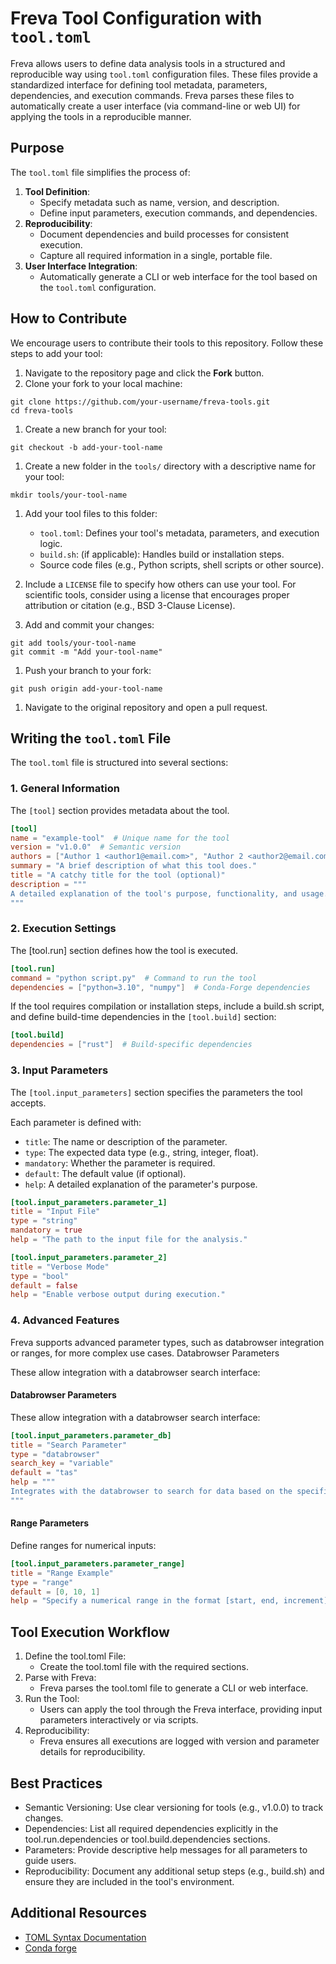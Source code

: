 # Freva Tool Configuration with `tool.toml`

Freva allows users to define data analysis tools in a structured and
reproducible way using `tool.toml` configuration files. These files provide
a standardized interface for defining tool metadata, parameters, dependencies,
and execution commands. Freva parses these files to automatically create a
user interface (via command-line or web UI) for applying the tools in a
reproducible manner.

## Purpose

The `tool.toml` file simplifies the process of:
1. **Tool Definition**:
   - Specify metadata such as name, version, and description.
   - Define input parameters, execution commands, and dependencies.
2. **Reproducibility**:
   - Document dependencies and build processes for consistent execution.
   - Capture all required information in a single, portable file.
3. **User Interface Integration**:
   - Automatically generate a CLI or web interface for the tool based on
     the `tool.toml` configuration.


## How to Contribute

We encourage users to contribute their tools to this repository. Follow these 
steps to add your tool:

1. Navigate to the repository page and click the **Fork** button.
1. Clone your fork to your local machine:
```console
git clone https://github.com/your-username/freva-tools.git
cd freva-tools
```
1. Create a new branch for your tool:
```console
git checkout -b add-your-tool-name
```
1. Create a new folder in the `tools/` directory with a descriptive name for your tool:
```console
mkdir tools/your-tool-name
```
1. Add your tool files to this folder:
    - `tool.toml`: Defines your tool's metadata, parameters, and execution logic.
    - `build.sh`: (if applicable): Handles build or installation steps.
    - Source code files (e.g., Python scripts, shell scripts or other source).

1. Include a `LICENSE` file to specify how others can use your tool. For scientific tools, 
  consider using a license that encourages proper attribution or citation (e.g., BSD 3-Clause License).

1. Add and commit your changes:
```console
git add tools/your-tool-name
git commit -m "Add your-tool-name"
```

1. Push your branch to your fork:
```console
git push origin add-your-tool-name
```
1. Navigate to the original repository and open a pull request.

## Writing the `tool.toml` File

The `tool.toml` file is structured into several sections:

### **1. General Information**
The `[tool]` section provides metadata about the tool.

```toml
[tool]
name = "example-tool"  # Unique name for the tool
version = "v1.0.0"  # Semantic version
authors = ["Author 1 <author1@email.com>", "Author 2 <author2@email.com>"]
summary = "A brief description of what this tool does."
title = "A catchy title for the tool (optional)"
description = """
A detailed explanation of the tool's purpose, functionality, and usage.
"""
```

### **2. Execution Settings**
The [tool.run] section defines how the tool is executed.

```toml
[tool.run]
command = "python script.py"  # Command to run the tool
dependencies = ["python=3.10", "numpy"]  # Conda-Forge dependencies
```

If the tool requires compilation or installation steps, include a build.sh script,
and define build-time dependencies in the `[tool.build]` section:

```toml
[tool.build]
dependencies = ["rust"]  # Build-specific dependencies
```

### **3. Input Parameters**

The `[tool.input_parameters]` section specifies the parameters the tool accepts.

Each parameter is defined with:

- `title`: The name or description of the parameter.
- `type`: The expected data type (e.g., string, integer, float).
- `mandatory`: Whether the parameter is required.
- `default`: The default value (if optional).
- `help`: A detailed explanation of the parameter's purpose.


```toml
[tool.input_parameters.parameter_1]
title = "Input File"
type = "string"
mandatory = true
help = "The path to the input file for the analysis."

[tool.input_parameters.parameter_2]
title = "Verbose Mode"
type = "bool"
default = false
help = "Enable verbose output during execution."
```

### **4. Advanced Features**

Freva supports advanced parameter types, such as databrowser integration or ranges, for more complex use cases.
Databrowser Parameters

These allow integration with a databrowser search interface:

#### Databrowser Parameters

These allow integration with a databrowser search interface:

```toml
[tool.input_parameters.parameter_db]
title = "Search Parameter"
type = "databrowser"
search_key = "variable"
default = "tas"
help = """
Integrates with the databrowser to search for data based on the specified key.
"""
```

#### Range Parameters

Define ranges for numerical inputs:

```toml
[tool.input_parameters.parameter_range]
title = "Range Example"
type = "range"
default = [0, 10, 1]
help = "Specify a numerical range in the format [start, end, increment]."
```

## Tool Execution Workflow

1. Define the tool.toml File:
    - Create the tool.toml file with the required sections.
1. Parse with Freva:
    - Freva parses the tool.toml file to generate a CLI or web interface.
1. Run the Tool:
    - Users can apply the tool through the Freva interface, providing input parameters interactively or via scripts.
1. Reproducibility:
    - Freva ensures all executions are logged with version and parameter details for reproducibility.


## Best Practices

- Semantic Versioning: Use clear versioning for tools (e.g., v1.0.0) to track changes.
- Dependencies: List all required dependencies explicitly in the tool.run.dependencies or tool.build.dependencies sections.
- Parameters: Provide descriptive help messages for all parameters to guide users.
- Reproducibility: Document any additional setup steps (e.g., build.sh) and ensure they are included in the tool's environment.

## Additional Resources

- [TOML Syntax Documentation](https://toml.io)
- [Conda forge](https://conda-forge.org/)
